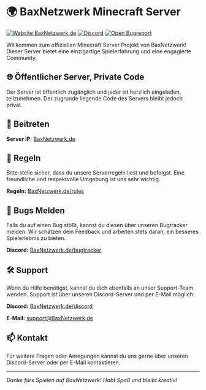 # 🌍 BaxNetzwerk Minecraft Server

[![Website BaxNetzwerk.de](https://img.shields.io/website-up-down-green-red/http/baxnetzwerk.de.svg)](http://baxnetzwerk.de/)  [![Discord](https://badgen.net/discord/members/66K6uha)](http://baxnetzwerk.de/dc) [![Open Bugreport](https://img.shields.io/badge/-Open%20Bug%20Report-F67909?style=flat&logo=openbugbounty&logoColor=white)](https://baxnetzwerk.de/bugtracker)


Willkommen zum offiziellen Minecraft Server Projekt von BaxNetzwerk! Dieser Server bietet eine einzigartige Spielerfahrung und eine engagierte Community. 

## 🌐 Öffentlicher Server, Private Code

Der Server ist öffentlich zugänglich und jeder ist herzlich eingeladen, teilzunehmen. Der zugrunde liegende Code des Servers bleibt jedoch privat.

## 🚀 Beitreten

**Server IP:** [BaxNetzwerk.de](https://baxnetzwerk.de)

## 📜 Regeln

Bitte stelle sicher, dass du unsere Serverregeln liest und befolgst. Eine freundliche und respektvolle Umgebung ist uns sehr wichtig.

**Regeln:** [BaxNetzwerk.de/rules](https://baxnetzwerk.de/rules)

## 🐛 Bugs Melden

Falls du auf einen Bug stößt, kannst du diesen über unseren Bugtracker melden. Wir schätzen dein Feedback und arbeiten stets daran, ein besseres Spielerlebnis zu bieten.

**Discord:** [BaxNetzwerk.de/bugtracker](https://baxnetzwerk.de/bugtracker)

## 🛠️ Support

Wenn du Hilfe benötigst, kannst du dich ebenfalls an unser Support-Team wenden. Support ist über unseren Discord-Server und per E-Mail möglich:

**Discord:** [BaxNetzwerk.de/discord](https://baxnetzwerk.de/discord)

**E-Mail:** [support@BaxNetzwerk.de](mailto:support@baxnetzwerk.de)

## 📫 Kontakt

Für weitere Fragen oder Anregungen kannst du uns gerne über unseren Discord-Server oder per E-Mail kontaktieren.

---

*Danke fürs Spielen auf BaxNetzwerk! Habt Spaß und bleibt kreativ!*

